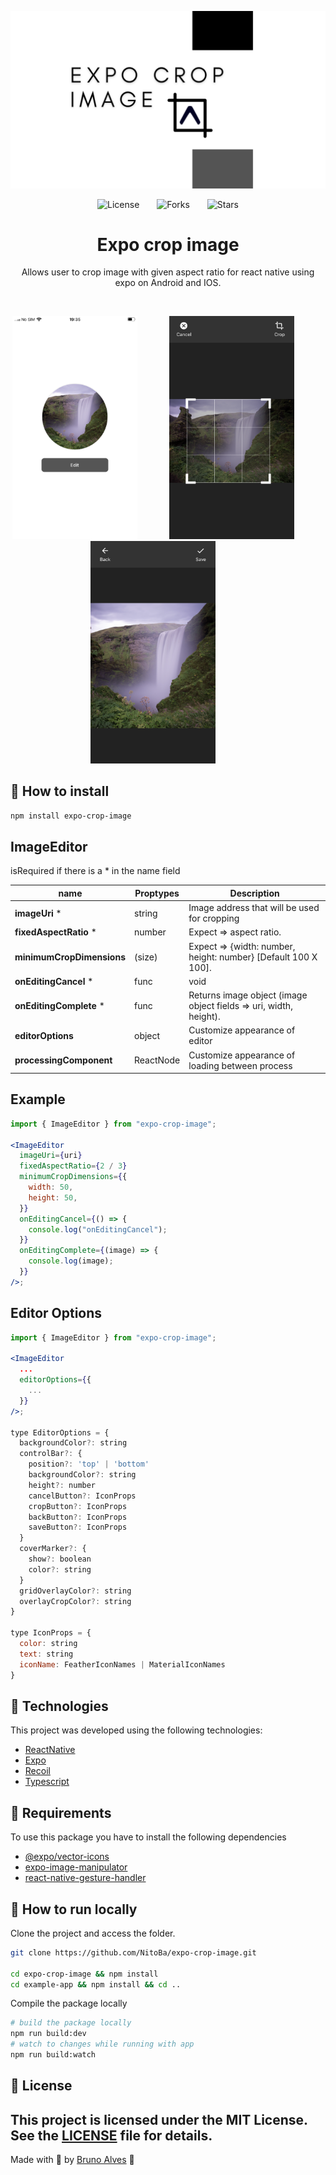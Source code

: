 <p align="center">
  <img alt="preview image" src=".github/assets/preview.png">
</p>

<div align="center">
  <img src="https://img.shields.io/static/v1?label=license&message=MIT&color=545454&labelColor=000" alt="License">
  <img style="margin: 0 24px;" src="https://img.shields.io/github/forks/NitoBa/ignite-ds?label=forks&message=MIT&color=545454&labelColor=000" alt="Forks">
  <img src="https://img.shields.io/github/stars/NitoBa/ignite-ds?label=stars&message=MIT&color=545454&labelColor=000" alt="Stars">
</div>

<h1 align="center">
  Expo crop image
</h1>

<p align="center">
Allows user to crop image with given aspect ratio for react native using expo on Android and IOS.
</p>

<br>

<p align="center">
<img alt="preview image" src=".github/assets/preview1.png" width="200px">&nbsp;&nbsp;&nbsp;&nbsp;&nbsp;&nbsp;&nbsp;&nbsp;&nbsp;&nbsp;&nbsp;&nbsp;
<img alt="preview image" src=".github/assets/preview2.png" width="200px">&nbsp;&nbsp;&nbsp;&nbsp;&nbsp;&nbsp;&nbsp;&nbsp;&nbsp;&nbsp;&nbsp;&nbsp;
<img alt="preview image" src=".github/assets/preview3.png" width="200px">&nbsp;&nbsp;&nbsp;&nbsp;&nbsp;&nbsp;&nbsp;&nbsp;&nbsp;&nbsp;&nbsp;&nbsp;
</p>

## 🚀 How to install

```bash
npm install expo-crop-image
```

## ImageEditor

isRequired if there is a \* in the name field

| name                      | Proptypes | Description                                                       |
| ------------------------- | --------- | ----------------------------------------------------------------- |
| **imageUri** \*           | string    | Image address that will be used for cropping                      |
| **fixedAspectRatio** \*   | number    | Expect => aspect ratio.                                           |
| **minimumCropDimensions** | (size)    | Expect => {width: number, height: number} [Default 100 X 100].    |
| **onEditingCancel** \*    | func      | void                                                              |
| **onEditingComplete** \*  | func      | Returns image object (image object fields => uri, width, height). |
| **editorOptions**         | object    | Customize appearance of editor                                    |
| **processingComponent**   | ReactNode | Customize appearance of loading between process                   |

## Example

```jsx
import { ImageEditor } from "expo-crop-image";

<ImageEditor
  imageUri={uri}
  fixedAspectRatio={2 / 3}
  minimumCropDimensions={{
    width: 50,
    height: 50,
  }}
  onEditingCancel={() => {
    console.log("onEditingCancel");
  }}
  onEditingComplete={(image) => {
    console.log(image);
  }}
/>;
```

## Editor Options

```jsx
import { ImageEditor } from "expo-crop-image";

<ImageEditor
  ...
  editorOptions={{
    ...
  }}
/>;

type EditorOptions = {
  backgroundColor?: string
  controlBar?: {
    position?: 'top' | 'bottom'
    backgroundColor?: string
    height?: number
    cancelButton?: IconProps
    cropButton?: IconProps
    backButton?: IconProps
    saveButton?: IconProps
  }
  coverMarker?: {
    show?: boolean
    color?: string
  }
  gridOverlayColor?: string
  overlayCropColor?: string
}

type IconProps = {
  color: string
  text: string
  iconName: FeatherIconNames | MaterialIconNames
}

```
## 🧪 Technologies

This project was developed using the following technologies:

- [ReactNative](https://reactjs.org/)
- [Expo](https://tailwindcss.com/)
- [Recoil](https://figma.com)
- [Typescript](https://storybook.js.org/)

## 📌 Requirements
To use this package you have to install the following dependencies

- [@expo/vector-icons](https://docs.expo.dev/guides/icons/)
- [expo-image-manipulator](https://docs.expo.dev/versions/latest/sdk/imagemanipulator/)
- [react-native-gesture-handler](https://docs.expo.dev/versions/latest/sdk/gesture-handler/)


## 🚀 How to run locally 

Clone the project and access the folder.

```bash
git clone https://github.com/NitoBa/expo-crop-image.git

cd expo-crop-image && npm install
cd example-app && npm install && cd ..
```

Compile the package locally

```bash
# build the package locally
npm run build:dev 
# watch to changes while running with app
npm run build:watch
```

## 📝 License
This project is licensed under the MIT License. See the [LICENSE](LICENSE) file for details.
---

Made with 💜 by [Bruno Alves](https://profile-website-murex.vercel.app/) 👋
